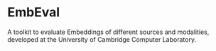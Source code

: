 # EmbEval

A toolkit to evaluate Embeddings of different sources and modalities, developed at the University of Cambridge Computer Laboratory.
